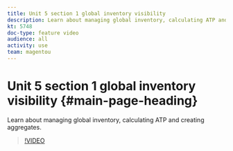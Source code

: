 ```yaml
---
title: Unit 5 section 1 global inventory visibility
description: Learn about managing global inventory, calculating ATP and creating aggregates.
kt: 5748
doc-type: feature video
audience: all
activity: use
team: magentou
---
```


# Unit 5 section 1 global inventory visibility {#main-page-heading}

Learn about managing global inventory, calculating ATP and creating aggregates.

>[!VIDEO](https://video.tv.adobe.com/v/35969)